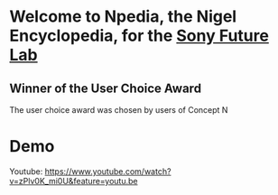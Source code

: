 
 # Welcome to Npedia, the Nigel Encyclopedia, for the [Sony Future Lab](http://www.futurelab.sony.net/N/)

 ## Winner of the User Choice Award
The user choice award was chosen by users of Concept N  

 # Demo
 Youtube: https://www.youtube.com/watch?v=zPlv0K_mi0U&feature=youtu.be
